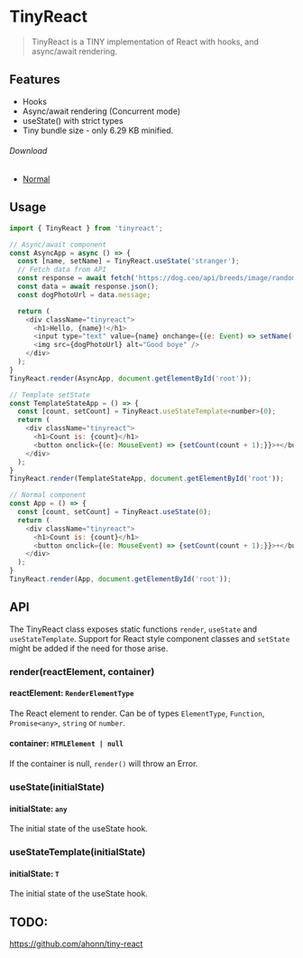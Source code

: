 # TinyReact

> TinyReact is a TINY implementation of React with hooks, and async/await rendering.

## Features

- Hooks
- Async/await rendering (Concurrent mode)
- useState() with strict types
- Tiny bundle size - only 6.29 KB minified.

###### Download

- [Normal](https://raw.githubusercontent.com/SkoshRG/deno-open/master/index.ts)

## Usage

```js
import { TinyReact } from 'tinyreact';

// Async/await component
const AsyncApp = async () => {
  const [name, setName] = TinyReact.useState('stranger');
  // Fetch data from API
  const response = await fetch('https://dog.ceo/api/breeds/image/random'); 
  const data = await response.json();
  const dogPhotoUrl = data.message;

  return (
    <div className="tinyreact">
      <h1>Hello, {name}!</h1>
      <input type="text" value={name} onchange={(e: Event) => setName((e?.target as HTMLInputElement).value)} />
      <img src={dogPhotoUrl} alt="Good boye" />
    </div>
  );
}
TinyReact.render(AsyncApp, document.getElementById('root'));

// Template setState
const TemplateStateApp = () => {
  const [count, setCount] = TinyReact.useStateTemplate<number>(0);
  return (
    <div className="tinyreact">
      <h1>Count is: {count}</h1>
      <button onclick={(e: MouseEvent) => {setCount(count + 1);}}>+</button>
    </div>
  );
}
TinyReact.render(TemplateStateApp, document.getElementById('root'));

// Normal component
const App = () => {
  const [count, setCount] = TinyReact.useState(0);
  return (
    <div className="tinyreact">
      <h1>Count is: {count}</h1>
      <button onclick={(e: MouseEvent) => {setCount(count + 1);}}>+</button>
    </div>
  );
}
TinyReact.render(App, document.getElementById('root'));
```

## API

The TinyReact class exposes static functions `render`, `useState` and `useStateTemplate`. Support for React style component classes and `setState` might be added if the need for those arise.

### render(reactElement, container)

#### reactElement: `RenderElementType`

The React element to render. Can be of types `ElementType`, `Function`, `Promise<any>`, `string` or `number`.

#### container: `HTMLElement | null`

If the container is null, `render()` will throw an Error.

### useState(initialState)

#### initialState: `any`

The initial state of the useState hook.

### useStateTemplate<T>(initialState)

#### initialState: `T`

The initial state of the useState hook.

## TODO:

https://github.com/ahonn/tiny-react